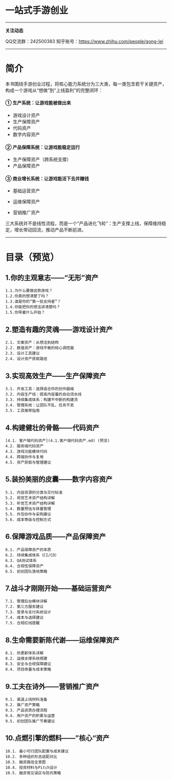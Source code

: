 # 一站式手游创业

---

**关注动态**

QQ交流群：242500383
知乎账号：https://www.zhihu.com/people/gong-lei

---

# 简介

本书围绕手游创业过程，将核心能力系统分为三大类，每一类包含若干关键资产，构成一个游戏从“想做”到“上线盈利”的完整闭环：

#### **① 生产系统：让游戏能被做出来**

* 游戏设计资产
* 生产保障资产
* 代码资产
* 数字内容资产

#### **② 产品保障系统：让游戏能稳定运行**

* 生产保障资产（跨系统支撑）
* 产品保障资产

#### **③ 商业增长系统：让游戏能活下去并赚钱**

* 基础运营资产
* 运维保障资产

* 营销推广资产

三大系统并不是线性流程，而是一个“产品进化飞轮”：生产支撑上线，保障维持稳定，增长带动回流，推动产品不断前进。

---



# 目录（预览）

## 1.你的主观意志——“无形”资产
	1.1.为什么要做这款游戏？
	1.2.你真的想清楚了吗？
	1.3.谁是你的“第一批支持者”？
	1.4.你能把你的想法讲清楚吗？
	1.5.你带着什么开始？

## 2.塑造有趣的灵魂——游戏设计资产

	2.1. 文案资产：从想法到结构
	2.2. 数值资产：游戏平衡的核心调控器
	2.3. 设计工具建议
	2.4. 设计资产获取路径

## 3.实现高效生产——生产保障资产

	3.1. 开发工具：选择适合你的创作器械
	3.2. 内容生产线：提高内容量的自动流水线
	3.3. 持续集成体系：构建不中断的构建流
	3.4. 管理系统：让团队不乱、任务不丢
	3.5. 工具推荐指南

## 4.构建健壮的骨骼——代码资产

	[4.1. 客户端代码资产](4.1.客户端代码资产.md) (预览)
	4.2. 服务端代码资产
	4.3. 游戏功能模块代码
	4.4. 跨端协作与复用
	4.5. 资产获取与管理建议

## 5.装扮美丽的皮囊——数字内容资产

	5.1. 内容资源的分类与交付标准
	5.2. 视觉艺术资产结构详解
	5.3. 听觉艺术资产结构详解
	5.4. 数量预估与体量管理
	5.5. 外包协作与采购建议
	5.6. 成本等级与控制方式

## 6.保障游戏品质——产品保障资产

	6.1. 产品保障资产的本质
	6.2. 持续集成体系（CI/CD）
	6.3. QA测试体系
	6.4. 合规性保障资产
	6.5. 初创团队落地策略

## 7.战斗才刚刚开始——基础运营资产

	7.1. 管理后台模块详解
	7.2. 第三方服务建议
	7.3. 登录与支付系统设计
	7.4. 成本与选择建议
	7.5. 合规红线提醒

## 8.生命需要新陈代谢——运维保障资产

	8.1. 热更新体系详解
	8.2. 运维支撑系统搭建
	8.3. 安全与合规保障建议
	8.4. 项目体量与成本策略

## 9.工夫在诗外——营销推广资产

	9.1. 渠道上线材料准备
	9.2. 推广资产策略
	9.3. 产品资质办理流程
	9.4. 用户资产的积累与运营
	9.5. 初创团队推广节奏建议

## 10.点燃引擎的燃料——”核心“资产

	10.1. 最小可行团队配置与成本建议
	10.2. 多种组织形态适配对比
	10.3. 融资路径全景图
	10.4. 投资材料与Pitch设计
	10.5. 融资常见误区与防坑策略
